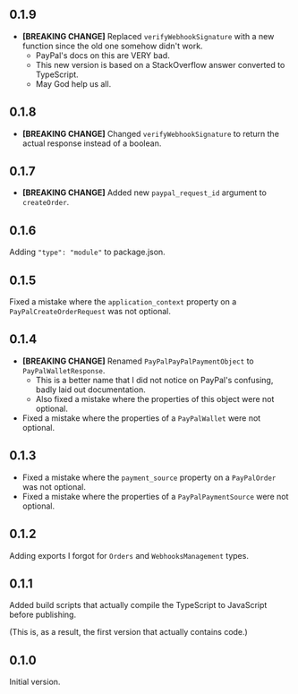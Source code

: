 ## 0.1.9

* **[BREAKING CHANGE]** Replaced `verifyWebhookSignature` with a new function since the old one somehow didn't work.
	* PayPal's docs on this are VERY bad.
	* This new version is based on a StackOverflow answer converted to TypeScript.
	* May God help us all.

## 0.1.8

* **[BREAKING CHANGE]** Changed `verifyWebhookSignature` to return the actual response instead of a boolean.

## 0.1.7

* **[BREAKING CHANGE]** Added new `paypal_request_id` argument to `createOrder`.

## 0.1.6
Adding `"type": "module"` to package.json.

## 0.1.5
Fixed a mistake where the `application_context` property on a `PayPalCreateOrderRequest` was not optional.

## 0.1.4

* **[BREAKING CHANGE]** Renamed `PayPalPayPalPaymentObject` to `PayPalWalletResponse`.
	* This is a better name that I did not notice on PayPal's confusing, badly laid out documentation.
	* Also fixed a mistake where the properties of this object were not optional.
* Fixed a mistake where the properties of a `PayPalWallet` were not optional.

## 0.1.3

* Fixed a mistake where the `payment_source` property on a `PayPalOrder` was not optional.
* Fixed a mistake where the properties of a `PayPalPaymentSource` were not optional.

## 0.1.2
Adding exports I forgot for `Orders` and `WebhooksManagement` types.

## 0.1.1
Added build scripts that actually compile the TypeScript to JavaScript before publishing.

(This is, as a result, the first version that actually contains code.)

## 0.1.0
Initial version.